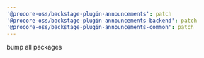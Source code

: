 ```yaml
---
'@procore-oss/backstage-plugin-announcements': patch
'@procore-oss/backstage-plugin-announcements-backend': patch
'@procore-oss/backstage-plugin-announcements-common': patch
---
```


bump all packages
